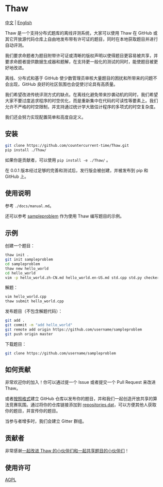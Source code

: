 # Thaw

[中文](./README.zh-CN.md) | [English](./README.md)

Thaw 是一个支持分布式题库的离线评测系统，大家可以使用 Thaw 在 GitHub 或其它开放源代码仓库上自由地发布带有许可证的题目，同时在本地获取题目并进行自动评测。

我们要求命题者为题目附带许可证或清晰的版权声明以使得题目更容易被共享，并要求命题者提供数据生成器和题解，在支持更一般化的测试的同时，能使题目被更好地改进。

离线、分布式和基于 GitHub 使少数管理员审核大量题目的困扰和所带来的问题不会出现，GitHub 良好的社区氛围也会促使讨论具有高质量。

我们希望改进传统评测方式的缺点。在离线化避免带来抄袭动机的同时，我们希望大家不要过度追求程序的时空优化，而是重新集中在代码的可读性等要素上。我们允许不严格的时空限制，并支持通过统计学大致估计程序的多项式的时空复杂度。

我们还会努力实现配置简单和高度自定义。

## 安装

```bash
git clone https://github.com/countercurrent-time/Thaw.git
pip install ./Thaw/
```

如果你是贡献者，可以使用 `pip install -e ./Thaw/` 。

在 0.0.1 版本经过足够的完善和测试后，发行版会被创建，并被发布到 pip 和 GitHub 上。

## 使用说明

参考 `./docs/manual.md`。

还可以参考 [sampleproblem](https://github.com/countercurrent-time/sampleproblem) 作为使用 Thaw 编写题目的示例。

## 示例

创建一个题目：

```bash
thaw init .
git init sampleproblem
cd sampleproblem
thaw new hello_world
cd hello_world
vim -p hello_world.zh-CN.md hello_world.en-US.md std.cpp std.py checker.py
```

解题：

```bash
vim hello_world.cpp
thaw submit hello_world.cpp
```

发布题目（不包含解题代码）：

```bash
git add .
git commit -m "add hello_world"
git remote add origin https://github.com/username/sampleproblem
git push origin master
```

下载题目：

```bash
git clone https://github.com/username/sampleproblem
```

## 如何贡献

非常欢迎你的加入！你可以通过提一个 Issue 或者提交一个 Pull Request 来改进 Thaw。

或者[按照格式](docs/release_your_problems.md)建立 GitHub 仓库以发布你的题目，并和我们一起创造开放共享的算法竞赛氛围。通过将你的仓库链接添加到 [repositories.dat](./src/thaw/repositories.dat)，可以方便其他人获取你的题目，并宣传你的题目。

当参与者增多时，我们会建立 Gitter 群组。

## 贡献者

非常感谢[一起改进 Thaw 的小伙伴们和一起共享题目的小伙伴们](https://github.com/countercurrent-time/Thaw/graphs/contributors)！

## 使用许可

[AGPL](LICENSE)

